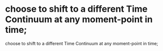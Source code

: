 # choose to shift to a different Time Continuum at any moment-point in time;

choose to shift to a different Time Continuum at any moment-point in time;